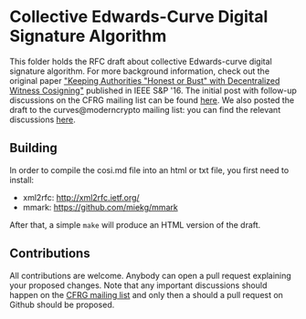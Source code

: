 # Collective Edwards-Curve Digital Signature Algorithm

This folder holds the RFC draft about collective Edwards-curve digital signature
algorithm.  For more background information, check out the original paper
["Keeping Authorities "Honest or Bust" with Decentralized Witness
Cosigning"](https://arxiv.org/abs/1503.08768) published in IEEE S&P '16.  The
initial post with follow-up discussions on the CFRG mailing list can be found
[here](https://www.ietf.org/mail-archive/web/cfrg/current/msg09205.html). We also posted
the draft to the curves@moderncrypto mailing list: you can find the relevant discussions 
[here](https://moderncrypto.org/mail-archive/curves/2017/000927.html).

## Building

In order to compile the cosi.md file into an html or txt file, you first need to
install:
+ xml2rfc: http://xml2rfc.ietf.org/
+ mmark: https://github.com/miekg/mmark

After that, a simple `make` will produce an HTML version of the draft.

## Contributions

All contributions are welcome. Anybody can open a pull request explaining your
proposed changes. Note that any important discussions should happen on the [CFRG
mailing list](https://datatracker.ietf.org/group/cfrg/about/) and only then a
should a pull request on Github should be proposed. 
